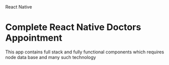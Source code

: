 <html>
  <Head>
    React Native 
  </Head>
  <body>
    <h1> Complete React Native Doctors Appointment</h1>
    <p>This app contains full stack and fully functional components which requires node data base and many such technology </p>
  </body>
</html>
